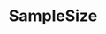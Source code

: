 ---
title: SampleSize
crosslinks:
- youtubefactsbot
- slatestarcodex
- xkcd
- DataVizRequests
- thesims
- Serendipity
- tmsbmeta
- john_yukis_bots
- dataisbeautiful
- PollFucking
- WouldYouRather
- GMOMyths
- Eyeshakers
- AskReddit
- RemindMeBot
- FRC
- terraordinem
- todayilearned
- pa
- schizophrenia
---